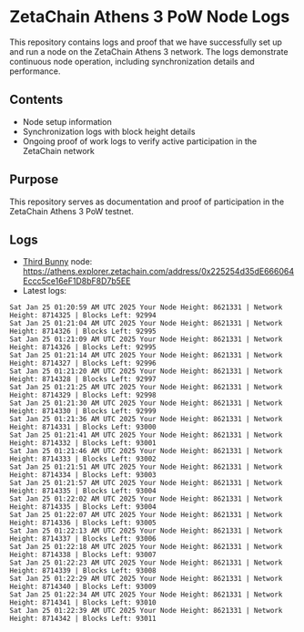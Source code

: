 # ZetaChain Athens 3 PoW Node Logs
This repository contains logs and proof that we have successfully set up and run a node on the ZetaChain Athens 3 network. The logs demonstrate continuous node operation, including synchronization details and performance.

## Contents
- Node setup information
- Synchronization logs with block height details
- Ongoing proof of work logs to verify active participation in the ZetaChain network

## Purpose
This repository serves as documentation and proof of participation in the ZetaChain Athens 3 PoW testnet.

## Logs

- [Third Bunny](https://thirdbunny.xyz/) node: https://athens.explorer.zetachain.com/address/0x225254d35dE666064Eccc5ce16eF1D8bF8D7b5EE
- Latest logs:
```
Sat Jan 25 01:20:59 AM UTC 2025 Your Node Height: 8621331 | Network Height: 8714325 | Blocks Left: 92994
Sat Jan 25 01:21:04 AM UTC 2025 Your Node Height: 8621331 | Network Height: 8714326 | Blocks Left: 92995
Sat Jan 25 01:21:09 AM UTC 2025 Your Node Height: 8621331 | Network Height: 8714326 | Blocks Left: 92995
Sat Jan 25 01:21:14 AM UTC 2025 Your Node Height: 8621331 | Network Height: 8714327 | Blocks Left: 92996
Sat Jan 25 01:21:20 AM UTC 2025 Your Node Height: 8621331 | Network Height: 8714328 | Blocks Left: 92997
Sat Jan 25 01:21:25 AM UTC 2025 Your Node Height: 8621331 | Network Height: 8714329 | Blocks Left: 92998
Sat Jan 25 01:21:30 AM UTC 2025 Your Node Height: 8621331 | Network Height: 8714330 | Blocks Left: 92999
Sat Jan 25 01:21:36 AM UTC 2025 Your Node Height: 8621331 | Network Height: 8714331 | Blocks Left: 93000
Sat Jan 25 01:21:41 AM UTC 2025 Your Node Height: 8621331 | Network Height: 8714332 | Blocks Left: 93001
Sat Jan 25 01:21:46 AM UTC 2025 Your Node Height: 8621331 | Network Height: 8714333 | Blocks Left: 93002
Sat Jan 25 01:21:51 AM UTC 2025 Your Node Height: 8621331 | Network Height: 8714334 | Blocks Left: 93003
Sat Jan 25 01:21:57 AM UTC 2025 Your Node Height: 8621331 | Network Height: 8714335 | Blocks Left: 93004
Sat Jan 25 01:22:02 AM UTC 2025 Your Node Height: 8621331 | Network Height: 8714335 | Blocks Left: 93004
Sat Jan 25 01:22:07 AM UTC 2025 Your Node Height: 8621331 | Network Height: 8714336 | Blocks Left: 93005
Sat Jan 25 01:22:13 AM UTC 2025 Your Node Height: 8621331 | Network Height: 8714337 | Blocks Left: 93006
Sat Jan 25 01:22:18 AM UTC 2025 Your Node Height: 8621331 | Network Height: 8714338 | Blocks Left: 93007
Sat Jan 25 01:22:23 AM UTC 2025 Your Node Height: 8621331 | Network Height: 8714339 | Blocks Left: 93008
Sat Jan 25 01:22:29 AM UTC 2025 Your Node Height: 8621331 | Network Height: 8714340 | Blocks Left: 93009
Sat Jan 25 01:22:34 AM UTC 2025 Your Node Height: 8621331 | Network Height: 8714341 | Blocks Left: 93010
Sat Jan 25 01:22:39 AM UTC 2025 Your Node Height: 8621331 | Network Height: 8714342 | Blocks Left: 93011
```

